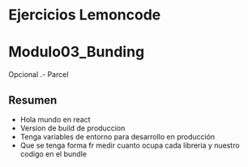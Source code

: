# Ejercicios Lemoncode

# Modulo03_Bunding

Opcional .- Parcel

## Resumen

* Hola mundo en react
* Version de build de produccion
* Tenga variables de entorno para desarrollo en producción
* Que se tenga forma fr medir cuanto ocupa cada libreria y nuestro codigo en el bundle